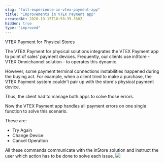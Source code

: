 ```yaml
---
slug: "full-experience-in-vtex-payment-app"
title: "Improvements in VTEX Payment app"
createdAt: 2020-10-15T18:58:35.366Z
hidden: true
type: "improved"
---
```


<span class="badge" id="VTEX-Payment-for-physical-stores"> VTEX Payment for Physical Stores</span>

The VTEX Payment for physical solutions integrates the VTEX Payment app to point of sales' payment devices. Frequently, our clients use inStore - VTEX Omnichannel solution - to operates this dynamic.

However, some payment terminal connections instabilities happened during the buying act. For example, when a client tried to make a purchase, the VTEX Payment system couldn't pair up with the store's physical payment device.

Thus, the client had to manage both apps to solve those errors.

Now the VTEX Payment app handles all payment errors on one single function to solve this scenario.

These are:

- Try Again
- Change Device
- Cancel Operation

All these commands communicate with the inStore solution and instruct the user which action has to be done to solve each issue.
![](https://cdn.jsdelivr.net/gh/vtexdocs/dev-portal-content@readme-docs/docs/release-notes/662bc86-VTEX_Payment_App_26.PNG)
